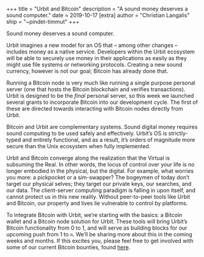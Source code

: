 +++
title = "Urbit and Bitcoin"
description = "A sound money deserves a sound computer."
date = 2019-10-17
[extra]
author = "Christian Langalis"
ship = "~pindet-timmut"
+++

Sound money deserves a sound computer.

Urbit imagines a new model for an OS that – among other changes – includes money as a native service. Developers within the Urbit ecosystem will be able to securely use money in their applications as easily as they might use file systems or networking protocols. Creating a new sound currency, however is not our goal; Bitcoin has already done that. 

Running a Bitcoin node is very much like running a single purpose personal server (one that hosts the Bitcoin blockchain and verifies transactions). Urbit is designed to be the *final* personal server, so this week we launched several grants to incorporate Bitcoin into our development cycle. The first of these are directed towards interacting with Bitcoin nodes directly from Urbit. 

Bitcoin and Urbit are complementary systems. Sound digital money requires sound computing to be used safely and effectively. Urbit’s OS is strictly-typed and entirely functional, and as a result, it’s orders of magnitude more secure than the Unix ecosystem when fully implemented. 

Urbit and Bitcoin converge along the realization that the Virtual is subsuming the Real. In other words, the locus of control over your life is no longer embodied in the physical, but the digital. For example, what worries you more: a pickpocket or a sim-swapper?  The bogeymen of today don’t target our physical selves; they target our private keys, our searches, and our data. The client-server computing paradigm is falling in upon itself, and cannot protect us in this new reality. Without peer-to-peer tools like Urbit and Bitcoin, our property and lives lie vulnerable to control by platforms. 

To integrate Bitcoin with Urbit, we’re starting with the basics: a Bitcoin wallet and a Bitcoin node solution for Urbit. These tools will bring Urbit’s Bitcoin functionality from 0 to 1, and will serve as building blocks for our upcoming push from 1 to `n`. We’ll be sharing more about this in the coming weeks and months. If this excites you, please feel free to get involved with some of our current Bitcoin bounties, found [here](https://grants.urbit.org/bounties).

